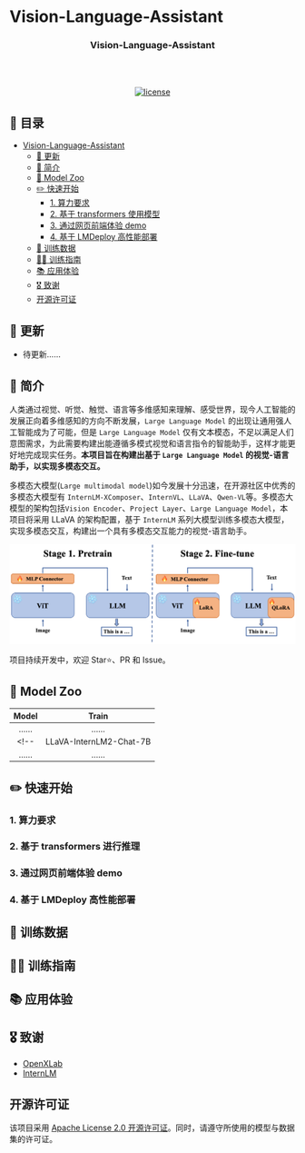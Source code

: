 # Vision-Language-Assistant

<div align="center">
  <!-- <img src="./assets/logo.png" width="600"/> -->

  <h3 align="center">Vision-Language-Assistant</h3>
  <br /><br />

  [![license](https://img.shields.io/github/license/Nobody-ML/SoulStar.svg)](https://github.com/Nobody-ML/SoulStar/blob/main/LICENSE)

  <!-- 🔍 模型开源地址：
[![Static Badge](https://img.shields.io/badge/-gery?style=social&label=🤗%20Huggingface)]()
[![Static Badge](https://img.shields.io/badge/-gery?style=social&label=🤖%20ModelScope)]() -->

</div>

## 📖 目录
- [Vision-Language-Assistant](#Vision-Language-Assistant)
  - [🎉 更新](#-更新)
  - [📝 简介](#-简介)
  - [📖 Model Zoo](#Model-Zoo)
  - [✏️ 快速开始](#%EF%B8%8F-快速开始)
    - [1. 算力要求](#1-算力要求)
    - [2. 基于 transformers 使用模型](#2-基于-transformers-进行推理)
    - [3. 通过网页前端体验 demo](#3-通过网页前端体验-demo)
    - [4. 基于 LMDeploy 高性能部署](#4-基于-lmdeploy-高性能部署)
  - [🧾 训练数据](#-训练数据)
  - [🧑‍💻 训练指南](#-训练指南)
  - [📚 应用体验](#-应用体验)
  - [🎖️ 致谢](#%EF%B8%8F-致谢)
  - [开源许可证](#开源许可证)



## 🎉 更新
- 待更新......


## 📝 简介
人类通过视觉、听觉、触觉、语言等多维感知来理解、感受世界，现今人工智能的发展正向着多维感知的方向不断发展，`Large Language Model` 的出现让通用强人工智能成为了可能，但是 `Large Language Model` 仅有文本模态，不足以满足人们意图需求，为此需要构建出能遵循多模式视觉和语言指令的智能助手，这样才能更好地完成现实任务。**本项目旨在构建出基于 `Large Language Model` 的视觉-语言助手，以实现多模态交互。**

多模态大模型(`Large multimodal model`)如今发展十分迅速，在开源社区中优秀的多模态大模型有 `InternLM-XComposer`、`InternVL`、`LLaVA`、`Qwen-VL`等。多模态大模型的架构包括`Vision Encoder`、`Project Layer`、`Large Language Model`，本项目将采用 LLaVA 的架构配置，基于 `InternLM` 系列大模型训练多模态大模型，实现多模态交互，构建出一个具有多模态交互能力的视觉-语言助手。

![Architecture](./assets/architecture.png)

项目持续开发中，欢迎  Star⭐、PR 和 Issue。

## 📖 Model Zoo
|         Model          |   Train   |
| :-------------------:  | :------: |
|          ……           |    ……    |
<!-- |   LLaVA-InternLM2-Chat-7B   |  qlora   |
|          ……           |    ……    | -->
## ✏️ 快速开始

### 1. 算力要求

### 2. 基于 transformers 进行推理

### 3. 通过网页前端体验 demo

### 4. 基于 LMDeploy 高性能部署

## 🧾 训练数据


## 🧑‍💻 训练指南


## 📚 应用体验


## 🎖️ 致谢
- [OpenXLab](https://openxlab.org.cn/home)
- [InternLM](https://github.com/InternLM/InternLM/tree/main)

## 开源许可证

该项目采用 [Apache License 2.0 开源许可证](LICENSE)。同时，请遵守所使用的模型与数据集的许可证。
